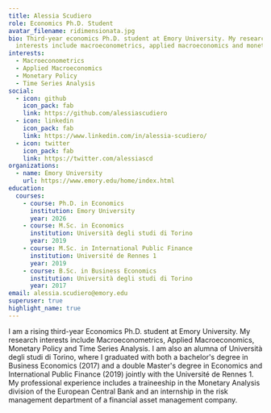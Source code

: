 ```yaml
---
title: Alessia Scudiero
role: Economics Ph.D. Student
avatar_filename: ridimensionata.jpg
bio: Third-year economics Ph.D. student at Emory University. My research
  interests include macroeconometrics, applied macroeconomics and monetary policy.
interests:
  - Macroeconometrics
  - Applied Macroeconomics
  - Monetary Policy
  - Time Series Analysis
social:
  - icon: github
    icon_pack: fab
    link: https://github.com/alessiascudiero
  - icon: linkedin
    icon_pack: fab
    link: https://www.linkedin.com/in/alessia-scudiero/
  - icon: twitter
    icon_pack: fab
    link: https://twitter.com/alessiascd
organizations:
  - name: Emory University
    url: https://www.emory.edu/home/index.html
education:
  courses:
    - course: Ph.D. in Economics
      institution: Emory University
      year: 2026
    - course: M.Sc. in Economics
      institution: Università degli studi di Torino
      year: 2019
    - course: M.Sc. in International Public Finance
      institution: Université de Rennes 1
      year: 2019
    - course: B.Sc. in Business Economics
      institution: Università degli studi di Torino
      year: 2017
email: alessia.scudiero@emory.edu
superuser: true
highlight_name: true
---
```

I am a rising third-year Economics Ph.D. student at Emory University. My research interests include Macroeconometrics, Applied Macroeconomics, Monetary Policy and Time Series Analysis. I am also an alumna of Università degli studi di Torino, where I graduated with both a bachelor's degree in Business Economics (2017) and a double Master's degree in Economics and International Public Finance (2019) jointly with the Université de Rennes 1. My professional experience includes a traineeship in the Monetary Analysis division of the European Central Bank and an internship in the risk management department of a financial asset management company.